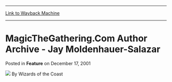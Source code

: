 
---
[Link to Wayback Machine](https://web.archive.org/web/20210502145000/https://magic.wizards.com/en/articles/archive/feature/magicthegatheringcom-author-archive-jay-moldenhauer-salazar-2001-12-17)

[_metadata_:wayback_url]:- "https://magic.wizards.com/en/articles/archive/feature/magicthegatheringcom-author-archive-jay-moldenhauer-salazar-2001-12-17"
[_metadata_:wayback_raw_url]:- "https://web.archive.org/web/20210502145000id_/https://magic.wizards.com/en/articles/archive/feature/magicthegatheringcom-author-archive-jay-moldenhauer-salazar-2001-12-17"
[_metadata_:wayback_capture_timestamp]:- "2021-05-02 14:50:00+00:00"
[_metadata_:generator]:- "Drupal 7 (http://drupal.org)"
---


MagicTheGathering.Com Author Archive - Jay Moldenhauer-Salazar
==============================================================



 Posted in **Feature**
 on December 17, 2001 






![](https://media.magic.wizards.com/styles/auth_small/public/images/person/wizards_author.jpg)
By Wizards of the Coast

















